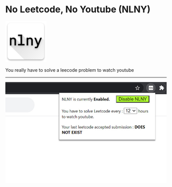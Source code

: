 # No Leetcode, No Youtube (NLNY)

![nlny](icons/white_128.png)

You really have to solve a leecode problem to watch youtube

---

![capture](capture.jpg)
